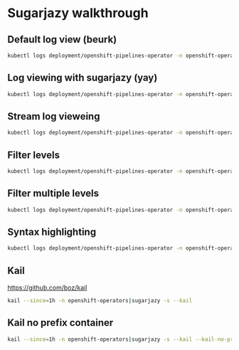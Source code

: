 # Sugarjazy walkthrough


## Default log view (beurk)

```bash
kubectl logs deployment/openshift-pipelines-operator -n openshift-operators
```

## Log viewing with sugarjazy (yay)

```bash
kubectl logs deployment/openshift-pipelines-operator -n openshift-operators | sugarjazy
```

## Stream log vieweing

```bash
kubectl logs deployment/openshift-pipelines-operator -n openshift-operators | sugarjazy -s
```


## Filter levels

```bash
kubectl logs deployment/openshift-pipelines-operator -n openshift-operators | sugarjazy --filter-level error
```

## Filter multiple levels

```bash
kubectl logs deployment/openshift-pipelines-operator -n openshift-operators | sugarjazy --filter-level debug,error
```


## Syntax highlighting

```bash
kubectl logs deployment/openshift-pipelines-operator -n openshift-operators | sugarjazy -r "TektonConfig"
```

## Kail

<https://github.com/boz/kail>


```bash
kail --since=1h -n openshift-operators|sugarjazy -s --kail
```


## Kail no prefix container


```bash
kail --since=1h -n openshift-operators|sugarjazy -s --kail --kail-no-prefix
```
